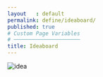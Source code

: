```yaml
---
layout   : default
permalink: define/ideaboard/
published: true
# Custom Page Variables
# ─────────────────────
title: Ideaboard
---
```


![idea](/1718-nmd3-project-dhaenens_boone/assets/images/moodboard.png)
